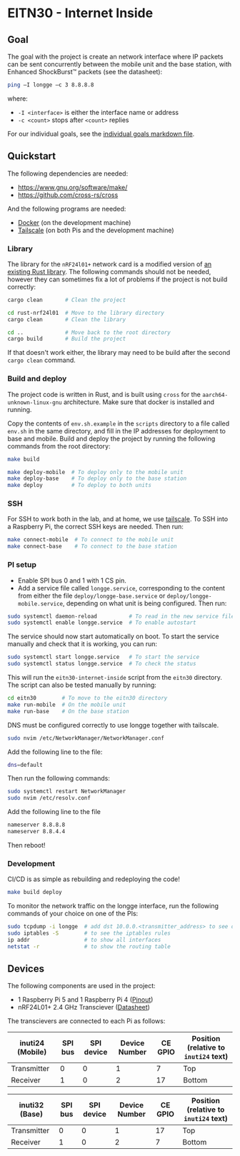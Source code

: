 # EITN30 - Internet Inside

## Goal

The goal with the project is create an network interface where IP packets can be sent concurrently between the mobile unit and the base station, with Enhanced ShockBurst™ packets (see the datasheet):

```bash
ping –I longge –c 3 8.8.8.8
```

where:

- `-I <interface>` is either the interface name or address
- `-c <count>` stops after `<count>` replies

For our individual goals, see the [individual goals markdown file](/individual-goals.md).

## Quickstart

The following dependencies are needed:

- <https://www.gnu.org/software/make/>
- <https://github.com/cross-rs/cross>

And the following programs are needed:

- [Docker](https://www.docker.com/) (on the development machine)
- [Tailscale](https://tailscale.com/) (on both Pis and the development machine)

### Library

The library for the `nRF24l01+` network card is a modified version of [an existing Rust library](https://crates.io/crates/nrf24l01). The following commands should not be needed, however they can sometimes fix a lot of problems if the project is not build correctly:

```bash
cargo clean       # Clean the project

cd rust-nrf24l01  # Move to the library directory
cargo clean       # Clean the library

cd ..             # Move back to the root directory
cargo build       # Build the project
```

If that doesn't work either, the library may need to be build after the second `cargo clean` command.

### Build and deploy

The project code is written in Rust, and is built using `cross` for the `aarch64-unknown-linux-gnu` architecture. Make sure that docker is installed and running.

Copy the contents of `env.sh.example` in the `scripts` directory to a file called `env.sh` in the same directory, and fill in the IP addresses for deployment to base and mobile. Build and deploy the project by running the following commands from the root directory:

```bash
make build

make deploy-mobile  # To deploy only to the mobile unit
make deploy-base    # To deploy only to the base station
make deploy         # To deploy to both units
```

### SSH

For SSH to work both in the lab, and at home, we use [tailscale](https://tailscale.com/). To SSH into a Raspberry Pi, the correct SSH keys are needed. Then run:

```bash
make connect-mobile  # To connect to the mobile unit
make connect-base    # To connect to the base station
```

### PI setup

- Enable SPI bus 0 and 1 with 1 CS pin.
- Add a service file called `longge.service`, corresponding to the content from either the file `deploy/longge-base.service` or `deploy/longge-mobile.service`, depending on what unit is being configured. Then run:

```bash
sudo systemctl daemon-reload          # To read in the new service file
sudo systemctl enable longge.service  # To enable autostart
```

The service should now start automatically on boot. To start the service manually and check that it is working, you can run:

```bash
sudo systemctl start longge.service   # To start the service
sudo systemctl status longge.service  # To check the status
```

This will run the `eitn30-internet-inside` script from the `eitn30` directory. The script can also be tested manually by running:

```bash
cd eitn30        # To move to the eitn30 directory
make run-mobile  # On the mobile unit
make run-base    # On the base station
```

DNS must be configured correctly to use longge together with tailscale.

```bash
sudo nvim /etc/NetworkManager/NetworkManager.conf
```

Add the following line to the file:

```bash
dns=default
```

Then run the following commands:

```bash
sudo systemctl restart NetworkManager
sudo nvim /etc/resolv.conf
```

Add the following line to the file

```bash
nameserver 8.8.8.8
nameserver 8.8.4.4
```

Then reboot!

### Development

CI/CD is as simple as rebuilding and redeploying the code!

```bash
make build deploy
```

To monitor the network traffic on the longge interface, run the following commands of your choice on one of the PIs:

```bash
sudo tcpdump -i longge  # add dst 10.0.0.<transmitter_address> to see only received packages, and src 10.0.0.<receiver_address> to see only sent packages
sudo iptables -S        # to see the iptables rules
ip addr                 # to show all interfaces
netstat -r              # to show the routing table
```

## Devices

The following components are used in the project:

- 1 Raspberry Pi 5 and 1 Raspberry Pi 4 ([Pinout](https://pinout.xyz/))
- nRF24L01+ 2.4 GHz Transciever ([Datasheet](https://www.sparkfun.com/datasheets/Components/SMD/nRF24L01Pluss_Preliminary_Product_Specification_v1_0.pdf))

The transcievers are connected to each Pi as follows:

<center>

| inuti24 (Mobile) | SPI bus | SPI device | Device Number | CE GPIO | Position (relative to `inuti24` text) |
| ---------------- | ------- | ---------- | ------------- | ------- | ------------------------------------- |
| Transmitter      | 0       | 0          | 1             | 7       | Top                                   |
| Receiver         | 1       | 0          | 2             | 17      | Bottom                                |

| inuti32 (Base) | SPI bus | SPI device | Device Number | CE GPIO | Position (relative to `inuti24` text) |
| -------------- | ------- | ---------- | ------------- | ------- | ------------------------------------- |
| Transmitter    | 0       | 0          | 1             | 17      | Top                                   |
| Receiver       | 1       | 0          | 2             | 7       | Bottom                                |

</center>
